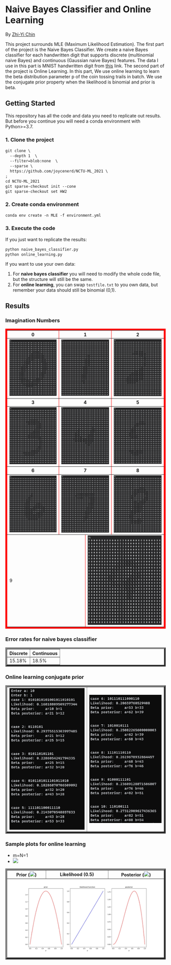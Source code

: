 # Naive Bayes Classifier and Online Learning

By [Zhi-Yi Chin](https://github.com/joycenerd)

This project surrounds MLE (Maximum Likelihood Estimation). The first part of the project is the Naive Bayes Classifier. We create a naive Bayes classifier for each handwritten digit that supports discrete (multinomial naive Bayes) and continuous (Gaussian naive Bayes) features. The data I use in this part is MNIST handwritten digit from [this](http://yann.lecun.com/exdb/mnist/) link. The second part of the project is Online Learning. In this part, We use online learning to learn the beta distribution parameter p of the coin tossing trails in batch. We use the conjugate prior property when the likelihood is binomial and prior is beta.

## Getting Started

This repository has all the code and data you need to replicate out results. But before you continue you will need a conda environment with Python>=3.7.

### 1. Clone the project

```
git clone \
  --depth 1  \
  --filter=blob:none  \
  --sparse \
  https://github.com/joycenerd/NCTU-ML_2021 \
;
cd NCTU-ML_2021
git sparse-checkout init --cone
git sparse-checkout set HW2
```

### 2. Create conda environment

```
conda env create -n MLE -f environment.yml
```

### 3. Execute the code

If you just want to replicate the results:
```
python naive_bayes_classifier.py
python online_learning.py
```
If you want to use your own data:

1. For **naive bayes classifier** you will need to modify the whole code file, but the structure will still be the same.
2. For **online learning**, you can swap `testfile.txt` to you own data, but remember your data should still be binomial (0,1).

## Results

### Imagination Numbers

<table border="5" bordercolor="red" align="center">
    <tr>
        <th>0</th>
        <th colspan="2">1</th>
        <th>2</th>
    </tr>
    <tr>
        <td><img src="./results/imagination_num/0.png"></td>
        <td colspan="2"><img src="./results/imagination_num/1.png"></td>
        <td><img src="./results/imagination_num/2.png"></td>
    </tr>
    <tr>
        <th>3</th>
        <th colspan="2">4</th>
        <th>5</th>
    </tr>
    <tr>
        <td><img src="./results/imagination_num/3.png"></td>
        <td colspan="2"><img src="./results/imagination_num/4.png"></td>
        <td><img src="./results/imagination_num/5.png"></td>
    </tr>
    <tr>
        <th>6</th>
        <th colspan="2">7</th>
        <th>8</th>
    </tr>
    <tr>
        <td><img src="./results/imagination_num/6.png"></td>
        <td colspan="2"><img src="./results/imagination_num/7.png"></td>
        <td><img src="./results/imagination_num/8.png"></td>
    </tr>
    <tr>
        <td colspan="2">9</td>
        <td colspan="2"><img src="./results/imagination_num/9.png"></td>
    </tr>
</table>

### Error rates for naive bayes classifier

<table border="5" align="center">
    <tr>
        <th>Discrete</th>
        <th>Continuous</th>
    </tr>
    <tr>
        <td>15.18%</td>
        <td>18.5%</td>
    </tr>
</table>

### Online learning conjugate prior

<table border="5" align="center">
    <tr>
        <th><img src="./results/online_learning/online_learning_1.PNG"></th>
        <th><img src="./results/online_learning/online_learning_2.PNG"></th>
    </tr>
</table>

### Sample plots for online learning

* m=N=1
* <img src="https://render.githubusercontent.com/render/math?math=\alpha=2, \beta=3">

<table border="5" align="center" width="100%">
    <tr>
        <th>Prior  (<img src="https://render.githubusercontent.com/render/math?math=\alpha=2, \beta=2">)</th>
        <th>Likelihood (0.5)</th>
        <th>Posterior (<img src="https://render.githubusercontent.com/render/math?math=\alpha=3, \beta=2">)</th>
    </tr>
    <tr>
        <td colspan="3"><img src="./results/online_learning/sample_plot.jpg"></td>
    </tr>
</table>

